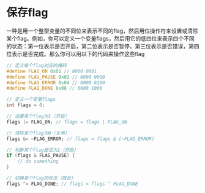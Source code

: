 # 保存flag

一种是用一个整型变量的不同位来表示不同的flag，然后用位操作符来设置或清除某个flag。例如，你可以定义一个变量flags，然后用它的低四位来表示四个不同的状态：第一位表示是否开启，第二位表示是否暂停，第三位表示是否错误，第四位表示是否完成。那么你可以用以下的代码来操作这些flag

```c
// 定义每个flag对应的掩码
#define FLAG_ON 0x01 // 0000 0001
#define FLAG_PAUSE 0x02 // 0000 0010
#define FLAG_ERROR 0x04 // 0000 0100
#define FLAG_DONE 0x08 // 0000 1000

// 定义一个变量flags
int flags = 0;

// 设置某个flag为1（开启）
flags |= FLAG_ON; // flags = flags | FLAG_ON

// 清除某个flag为0（关闭）
flags &= ~FLAG_ERROR; // flags = flags & (~FLAG_ERROR)

// 判断某个flag是否为1（开启）
if (flags & FLAG_PAUSE) {
    // do something
}

// 切换某个flag的状态（取反）
flags ^= FLAG_DONE; // flags = flags ^ FLAG_DONE
```
